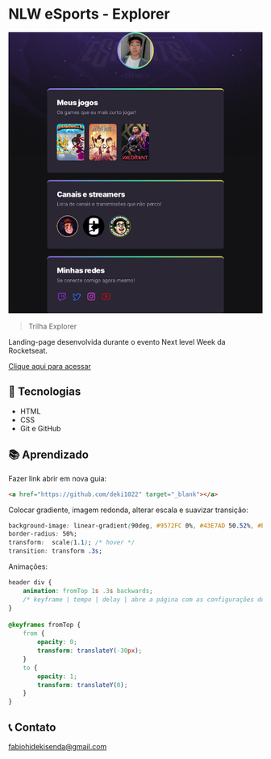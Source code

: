 # NLW eSports - Explorer

![preview](./.github/preview.png)

> Trilha Explorer

Landing-page desenvolvida durante o evento Next level Week da Rocketseat.

[Clique aqui para acessar](https//deki1022.github.io/nlw-esports-explorer)

## 🧰 Tecnologias
- HTML
- CSS
- Git e GitHub

## 📚 Aprendizado
Fazer link abrir em nova guia:
```html
<a href="https://github.com/deki1022" target="_blank"></a>
```
Colocar gradiente, imagem redonda, alterar escala e suavizar transição:
```css
background-image: linear-gradient(90deg, #9572FC 0%, #43E7AD 50.52%, #E2D45C 100%);
border-radius: 50%;
transform:  scale(1.1); /* hover */
transition: transform .3s;
```
Animações:
```css
header div {
    animation: fromTop 1s .3s backwards;
    /* keyframe | tempo | delay | abre a página com as configurações do from*/
}

@keyframes fromTop {
    from {
        opacity: 0;
        transform: translateY(-30px);
    }
    to {
        opacity: 1;
        transform: translateY(0);
    }
}
```

## 📞 Contato
fabiohidekisenda@gmail.com